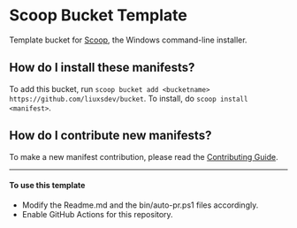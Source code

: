 # Scoop Bucket Template

<!-- Uncomment the following line after replacing placeholders -->
<!-- [![Tests](https://github.com/<username>/<bucketname>/actions/workflows/ci.yml/badge.svg)](https://github.com/<username>/<bucketname>/actions/workflows/ci.yml) [![Excavator](https://github.com/<username>/<bucketname>/actions/workflows/excavator.yml/badge.svg)](https://github.com/<username>/<bucketname>/actions/workflows/excavator.yml) -->

Template bucket for [Scoop](https://scoop.sh), the Windows command-line installer.

## How do I install these manifests?

To add this bucket, run `scoop bucket add <bucketname> https://github.com/liuxsdev/bucket`. To install, do `scoop install <manifest>`.

## How do I contribute new manifests?

To make a new manifest contribution, please read the [Contributing Guide](https://github.com/ScoopInstaller/.github/blob/main/.github/CONTRIBUTING.md).

---

#### To use this template

-   Modify the Readme.md and the bin/auto-pr.ps1 files accordingly.
-   Enable GitHub Actions for this repository.
